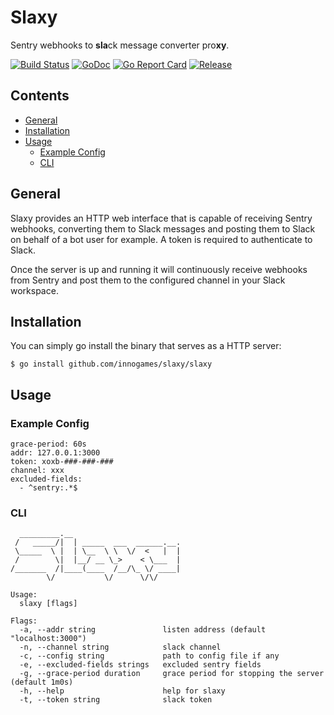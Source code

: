 # Slaxy

Sentry webhooks to **sla**ck message converter pro**xy**.

[![Build Status](https://travis-ci.org/innogames/slaxy.svg)](https://travis-ci.org/innogames/slaxy)
[![GoDoc](https://godoc.org/github.com/innogames/slaxy?status.svg)](https://godoc.org/github.com/innogames/slaxy)
[![Go Report Card](https://goreportcard.com/badge/github.com/innogames/slaxy)](https://goreportcard.com/report/github.com/innogames/slaxy)
[![Release](https://img.shields.io/github/release/innogames/slaxy.svg)](https://github.com/innogames/slaxy/releases)

## Contents

- [General](#general)
- [Installation](#installation)
- [Usage](#usage)
  - [Example Config](#example-config)
  - [CLI](#cli)

## General

Slaxy provides an HTTP web interface that is capable of receiving Sentry webhooks, converting them to Slack messages and posting them to Slack on behalf of a bot user for example.
A token is required to authenticate to Slack.

Once the server is up and running it will continuously receive webhooks from Sentry and post them to the configured channel in your Slack workspace.

## Installation

You can simply go install the binary that serves as a HTTP server:
```
$ go install github.com/innogames/slaxy/slaxy
```

## Usage

### Example Config

```
grace-period: 60s
addr: 127.0.0.1:3000
token: xoxb-###-###-###
channel: xxx
excluded-fields:
  - ^sentry:.*$
```

### CLI

```
  _________.__
 /   _____/|  | _____  ___  ______.__.
 \_____  \ |  | \__  \ \  \/  <   |  |
 /        \|  |__/ __ \_>    < \___  |
/_______  /|____(____  /__/\_ \/ ____|
        \/           \/      \/\/

Usage:
  slaxy [flags]

Flags:
  -a, --addr string               listen address (default "localhost:3000")
  -n, --channel string            slack channel
  -c, --config string             path to config file if any
  -e, --excluded-fields strings   excluded sentry fields
  -g, --grace-period duration     grace period for stopping the server (default 1m0s)
  -h, --help                      help for slaxy
  -t, --token string              slack token
```
